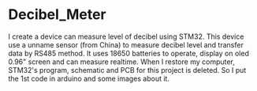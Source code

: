 # Decibel_Meter
I create a device can measure level of decibel using STM32. This device use a unname sensor (from China) to measure decibel level and transfer data by RS485 method.
It uses 18650 batteries to operate, display on oled 0.96" screen and can measure realtime.
When I restore my computer, STM32's program, schematic and PCB for this project is deleted. So I put the 1st code in arduino and some images about it.
